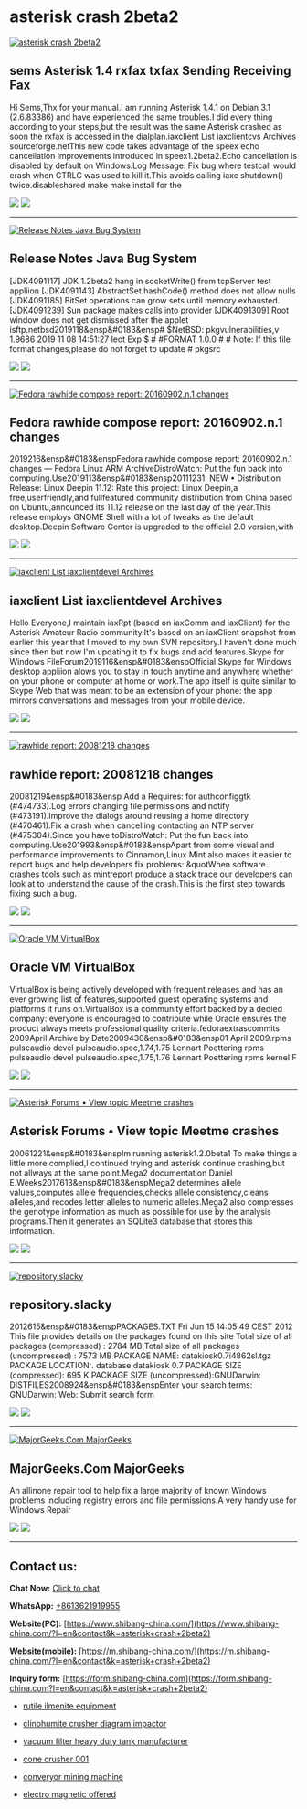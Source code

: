 # asterisk crash 2beta2

<a href="https://swt.shibang-china.com/?l=en&img&k=asterisk+crash+2beta2" target="_blank">![asterisk crash 2beta2](http://static.shibang-china.com/all-800x300/743.jpg)</a>

## sems Asterisk 1.4 rxfax txfax Sending Receiving Fax
Hi Sems,Thx for your manual.I am running Asterisk 1.4.1 on Debian 3.1 (2.6.83386) and have experienced the same troubles.I did every thing according to your steps,but the result was the same Asterisk crashed as soon the rxfax is accessed in the dialplan.iaxclient List iaxclientcvs Archives sourceforge.netThis new code takes advantage of the speex echo cancellation improvements introduced in speex1.2beta2.Echo cancellation is disabled by default on Windows.Log Message: Fix bug where testcall would crash when CTRLC was used to kill it.This avoids calling iaxc shutdown() twice.disableshared make make install for the


<a href="https://whatsapp.shibangsoft.com/WhatsApp.php" target="_blank" title="WhatsApp">![](http://static.shibang-china.com/icon/whatsapp.png)</a> <a href="https://swt.shibang-china.com/?l=en&icon&k=asterisk+crash+2beta2" target="_blank">![](http://static.shibang-china.com/icon/chat-en.png)</a>

---

<a href="https://swt.shibang-china.com/?l=en&img&k=asterisk+crash+2beta2" target="_blank">![Release Notes Java Bug System](http://static.shibang-china.com/all-800x300/593.jpg)</a>

## Release Notes Java Bug System
[JDK4091117] JDK 1.2beta2 hang in socketWrite() from tcpServer test appliion [JDK4091143] AbstractSet.hashCode() method does not allow nulls [JDK4091185] BitSet operations can grow sets until memory exhausted.[JDK4091239] Sun package makes calls into provider [JDK4091309] Root window does not get dismissed after the applet isftp.netbsd2019118&ensp&#0183&ensp# $NetBSD: pkgvulnerabilities,v 1.9686 2019 11 08 14:51:27 leot Exp $ # #FORMAT 1.0.0 # # Note: If this file format changes,please do not forget to update # pkgsrc


<a href="https://whatsapp.shibangsoft.com/WhatsApp.php" target="_blank" title="WhatsApp">![](http://static.shibang-china.com/icon/whatsapp.png)</a> <a href="https://swt.shibang-china.com/?l=en&icon&k=asterisk+crash+2beta2" target="_blank">![](http://static.shibang-china.com/icon/chat-en.png)</a>

---

<a href="https://swt.shibang-china.com/?l=en&img&k=asterisk+crash+2beta2" target="_blank">![Fedora rawhide compose report: 20160902.n.1 changes](http://static.shibang-china.com/all-800x300/1269.jpg)</a>

## Fedora rawhide compose report: 20160902.n.1 changes
2019216&ensp&#0183&enspFedora rawhide compose report: 20160902.n.1 changes — Fedora Linux ARM ArchiveDistroWatch: Put the fun back into computing.Use2019113&ensp&#0183&ensp20111231: NEW • Distribution Release: Linux Deepin 11.12: Rate this project: Linux Deepin,a free,userfriendly,and fullfeatured community distribution from China based on Ubuntu,announced its 11.12 release on the last day of the year.This release employs GNOME Shell with a lot of tweaks as the default desktop.Deepin Software Center is upgraded to the official 2.0 version,with


<a href="https://whatsapp.shibangsoft.com/WhatsApp.php" target="_blank" title="WhatsApp">![](http://static.shibang-china.com/icon/whatsapp.png)</a> <a href="https://swt.shibang-china.com/?l=en&icon&k=asterisk+crash+2beta2" target="_blank">![](http://static.shibang-china.com/icon/chat-en.png)</a>

---

<a href="https://swt.shibang-china.com/?l=en&img&k=asterisk+crash+2beta2" target="_blank">![iaxclient List iaxclientdevel Archives](http://static.shibang-china.com/all-800x300/710.jpg)</a>

## iaxclient List iaxclientdevel Archives
Hello Everyone,I maintain iaxRpt (based on iaxComm and iaxClient) for the Asterisk Amateur Radio community.It's based on an iaxClient snapshot from earlier this year that I moved to my own SVN repository.I haven't done much since then but now I'm updating it to fix bugs and add features.Skype for Windows FileForum2019116&ensp&#0183&enspOfficial Skype for Windows desktop appliion alows you to stay in touch anytime and anywhere whether on your phone or computer at home or work.The app itself is quite similar to Skype Web that was meant to be an extension of your phone: the app mirrors conversations and messages from your mobile device.


<a href="https://whatsapp.shibangsoft.com/WhatsApp.php" target="_blank" title="WhatsApp">![](http://static.shibang-china.com/icon/whatsapp.png)</a> <a href="https://swt.shibang-china.com/?l=en&icon&k=asterisk+crash+2beta2" target="_blank">![](http://static.shibang-china.com/icon/chat-en.png)</a>

---

<a href="https://swt.shibang-china.com/?l=en&img&k=asterisk+crash+2beta2" target="_blank">![rawhide report: 20081218 changes](http://static.shibang-china.com/all-800x300/628.jpg)</a>

## rawhide report: 20081218 changes
20081219&ensp&#0183&ensp Add a Requires: for authconfiggtk (#474733).Log errors changing file permissions and notify (#473191).Improve the dialogs around reusing a home directory (#470461).Fix a crash when cancelling contacting an NTP server (#475304).Since you have toDistroWatch: Put the fun back into computing.Use201993&ensp&#0183&enspApart from some visual and performance improvements to Cinnamon,Linux Mint also makes it easier to report bugs and help developers fix problems: &quotWhen software crashes tools such as mintreport produce a stack trace our developers can look at to understand the cause of the crash.This is the first step towards fixing such a bug.


<a href="https://whatsapp.shibangsoft.com/WhatsApp.php" target="_blank" title="WhatsApp">![](http://static.shibang-china.com/icon/whatsapp.png)</a> <a href="https://swt.shibang-china.com/?l=en&icon&k=asterisk+crash+2beta2" target="_blank">![](http://static.shibang-china.com/icon/chat-en.png)</a>

---

<a href="https://swt.shibang-china.com/?l=en&img&k=asterisk+crash+2beta2" target="_blank">![Oracle VM VirtualBox](http://static.shibang-china.com/all-800x300/179.jpg)</a>

## Oracle VM VirtualBox
VirtualBox is being actively developed with frequent releases and has an ever growing list of features,supported guest operating systems and platforms it runs on.VirtualBox is a community effort backed by a dedied company: everyone is encouraged to contribute while Oracle ensures the product always meets professional quality criteria.fedoraextrascommits 2009April Archive by Date2009430&ensp&#0183&ensp01 April 2009.rpms pulseaudio devel pulseaudio.spec,1.74,1.75 Lennart Poettering rpms pulseaudio devel pulseaudio.spec,1.75,1.76 Lennart Poettering rpms kernel F


<a href="https://whatsapp.shibangsoft.com/WhatsApp.php" target="_blank" title="WhatsApp">![](http://static.shibang-china.com/icon/whatsapp.png)</a> <a href="https://swt.shibang-china.com/?l=en&icon&k=asterisk+crash+2beta2" target="_blank">![](http://static.shibang-china.com/icon/chat-en.png)</a>

---

<a href="https://swt.shibang-china.com/?l=en&img&k=asterisk+crash+2beta2" target="_blank">![Asterisk Forums • View topic Meetme crashes](http://static.shibang-china.com/all-800x300/1139.jpg)</a>

## Asterisk Forums • View topic Meetme crashes
20061221&ensp&#0183&enspIm running asterisk1.2.0beta1 To make things a little more complied,I continued trying and asterisk continue crashing,but not allways at the same point.Mega2 documentation Daniel E.Weeks2017613&ensp&#0183&enspMega2 determines allele values,computes allele frequencies,checks allele consistency,cleans alleles,and recodes letter alleles to numeric alleles.Mega2 also compresses the genotype information as much as possible for use by the analysis programs.Then it generates an SQLite3 database that stores this information.


<a href="https://whatsapp.shibangsoft.com/WhatsApp.php" target="_blank" title="WhatsApp">![](http://static.shibang-china.com/icon/whatsapp.png)</a> <a href="https://swt.shibang-china.com/?l=en&icon&k=asterisk+crash+2beta2" target="_blank">![](http://static.shibang-china.com/icon/chat-en.png)</a>

---

<a href="https://swt.shibang-china.com/?l=en&img&k=asterisk+crash+2beta2" target="_blank">![repository.slacky](http://static.shibang-china.com/all-800x300/485.jpg)</a>

## repository.slacky
2012615&ensp&#0183&enspPACKAGES.TXT Fri Jun 15 14:05:49 CEST 2012 This file provides details on the packages found on this site Total size of all packages (compressed) : 2784 MB Total size of all packages (uncompressed) : 7573 MB PACKAGE NAME: datakiosk0.7i4862sl.tgz PACKAGE LOCATION:. database datakiosk 0.7 PACKAGE SIZE (compressed): 695 K PACKAGE SIZE (uncompressed):GNUDarwin: DISTFILES2008924&ensp&#0183&enspEnter your search terms: GNUDarwin: Web: Submit search form


<a href="https://whatsapp.shibangsoft.com/WhatsApp.php" target="_blank" title="WhatsApp">![](http://static.shibang-china.com/icon/whatsapp.png)</a> <a href="https://swt.shibang-china.com/?l=en&icon&k=asterisk+crash+2beta2" target="_blank">![](http://static.shibang-china.com/icon/chat-en.png)</a>

---

<a href="https://swt.shibang-china.com/?l=en&img&k=asterisk+crash+2beta2" target="_blank">![MajorGeeks.Com MajorGeeks](http://static.shibang-china.com/all-800x300/788.jpg)</a>

## MajorGeeks.Com MajorGeeks
An allinone repair tool to help fix a large majority of known Windows problems including registry errors and file permissions.A very handy use for Windows Repair

<a href="https://whatsapp.shibangsoft.com/WhatsApp.php" target="_blank" title="WhatsApp">![](http://static.shibang-china.com/icon/whatsapp.png)</a> <a href="https://swt.shibang-china.com/?l=en&icon&k=asterisk+crash+2beta2" target="_blank">![](http://static.shibang-china.com/icon/chat-en.png)</a>

---
## Contact us:

**Chat Now:** [Click to chat](https://swt.shibang-china.com?l=en&contact&k=asterisk+crash+2beta2)

**WhatsApp:**  [+8613621919955](https://whatsapp.shibangsoft.com/WhatsApp.php)

**Website(PC):** [https://www.shibang-china.com/](https://www.shibang-china.com/?l=en&contact&k=asterisk+crash+2beta2)

**Website(mobile):** [https://m.shibang-china.com/](https://m.shibang-china.com/?l=en&contact&k=asterisk+crash+2beta2)

**Inquiry form:** [https://form.shibang-china.com](https://form.shibang-china.com?l=en&contact&k=asterisk+crash+2beta2)

* [rutile ilmenite equipment](../118/rutile%20ilmenite%20equipment.md)

* [clinohumite crusher diagram impactor](../123/clinohumite%20crusher%20diagram%20impactor.md)

* [vacuum filter heavy duty tank manufacturer](../115/vacuum%20filter%20heavy%20duty%20tank%20manufacturer.md)

* [cone crusher 001](../119/cone%20crusher%20001.md)

* [converyor mining machine](../120/converyor%20mining%20machine.md)

* [electro magnetic offered](../122/electro%20magnetic%20offered.md)